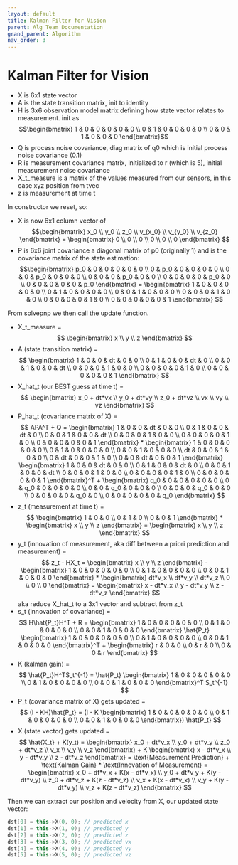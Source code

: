 ```yaml
---
layout: default
title: Kalman Filter for Vision
parent: Alg Team Documentation
grand_parent: Algorithm
nav_order: 3
---
```


# Kalman Filter for Vision

- X is 6x1 state vector
- A is the state transition matrix, init to identity
- H is 3x6 observation model matrix defining how state vector relates to measurement. init as 
$$\begin{bmatrix} 1 & 0 & 0 & 0 & 0 & 0 \\ 0 & 1 & 0 & 0 & 0 & 0 \\ 0 & 0 & 1 & 0 & 0 & 0 \end{bmatrix}$$
- Q is process noise covariance, diag matrix of q0 which is initial process noise covariance (0.1)
- R is measurement covariance matrix, initialized to r (which is 5), initial measurement noise covariance
- X_t_measure is a matrix of the values measured from our sensors, in this case xyz position from tvec
- z is measurement at time t

In constructor we reset, so:
- X is now 6x1 column vector of 
$$\begin{bmatrix} x_0 \\ y_0 \\ z_0 \\ v_{x_0} \\ v_{y_0} \\ v_{z_0} \end{bmatrix} = \begin{bmatrix} 0 \\ 0 \\ 0 \\ 0 \\ 0 \\ 0 \end{bmatrix}
$$
- P is 6x6 joint covariance a diagonal matrix of p0 (originally 1) and is the covariance matrix of the state estimation: 
$$\begin{bmatrix} p_0 & 0 & 0 & 0 & 0 & 0 \\ 0 & p_0 & 0 & 0 & 0 & 0 \\ 0 & 0 & p_0 & 0 & 0 & 0 \\ 0 & 0 & 0 & p_0 & 0 & 0 \\ 0 & 0 & 0 & 0 & p_0 & 0 \\ 0 & 0 & 0 & 0 & 0 & p_0 \end{bmatrix} = \begin{bmatrix} 1 & 0 & 0 & 0 & 0 & 0 \\ 0 & 1 & 0 & 0 & 0 & 0 \\ 0 & 0 & 1 & 0 & 0 & 0 \\ 0 & 0 & 0 & 1 & 0 & 0 \\ 0 & 0 & 0 & 0 & 1 & 0 \\ 0 & 0 & 0 & 0 & 0 & 1 \end{bmatrix}
$$

From solvepnp we then call the update function.

- X_t_measure = 
$$
\begin{bmatrix} x \\ y \\ z \end{bmatrix}
$$
- A (state transition matrix) = 
$$
\begin{bmatrix} 1 & 0 & 0 & dt & 0 & 0 \\ 0 & 1 & 0 & 0 & dt & 0 \\ 0 & 0 & 1 & 0 & 0 & dt \\ 0 & 0 & 0 & 1 & 0 & 0 \\ 0 & 0 & 0 & 0 & 1 & 0 \\ 0 & 0 & 0 & 0 & 0 & 1 \end{bmatrix}
$$
- X_hat_t (our BEST guess at time t) = 
$$
\begin{bmatrix} x_0 + dt*vx \\ y_0 + dt*vy \\ z_0 + dt*vz \\ vx \\ vy \\ vz \end{bmatrix}
$$
- P_hat_t (covariance matrix of X) = 
$$
APA^T + Q = \begin{bmatrix} 1 & 0 & 0 & dt & 0 & 0 \\ 0 & 1 & 0 & 0 & dt & 0 \\ 0 & 0 & 1 & 0 & 0 & dt \\ 0 & 0 & 0 & 1 & 0 & 0 \\ 0 & 0 & 0 & 0 & 1 & 0 \\ 0 & 0 & 0 & 0 & 0 & 1 \end{bmatrix} * \begin{bmatrix} 1 & 0 & 0 & 0 & 0 & 0 \\ 0 & 1 & 0 & 0 & 0 & 0 \\ 0 & 0 & 1 & 0 & 0 & 0 \\ dt & 0 & 0 & 1 & 0 & 0 \\ 0 & dt & 0 & 0 & 1 & 0 \\ 0 & 0 & dt & 0 & 0 & 1 \end{bmatrix} \begin{bmatrix} 1 & 0 & 0 & dt & 0 & 0 \\ 0 & 1 & 0 & 0 & dt & 0 \\ 0 & 0 & 1 & 0 & 0 & dt \\ 0 & 0 & 0 & 1 & 0 & 0 \\ 0 & 0 & 0 & 0 & 1 & 0 \\ 0 & 0 & 0 & 0 & 0 & 1 \end{bmatrix}^T + \begin{bmatrix} q_0 & 0 & 0 & 0 & 0 & 0 \\ 0 & q_0 & 0 & 0 & 0 & 0 \\ 0 & 0 & q_0 & 0 & 0 & 0 \\ 0 & 0 & 0 & q_0 & 0 & 0 \\ 0 & 0 & 0 & 0 & q_0 & 0 \\ 0 & 0 & 0 & 0 & 0 & q_0 \end{bmatrix}
$$
- z_t (measurement at time t) = 
$$
\begin{bmatrix} 1 & 0 & 0 \\ 0 & 1 & 0 \\ 0 & 0 & 1 \end{bmatrix} * \begin{bmatrix} x \\ y \\ z \end{bmatrix} = \begin{bmatrix} x \\ y \\ z \end{bmatrix}
$$
- y_t (innovation of measurement, aka diff between a priori prediction and measurement) = 
$$
z_t - HX_t = \begin{bmatrix} x \\ y \\ z \end{bmatrix} - \begin{bmatrix} 1 & 0 & 0 & 0 & 0 & 0 \\ 0 & 1 & 0 & 0 & 0 & 0 \\ 0 & 0 & 1 & 0 & 0 & 0 \end{bmatrix} * \begin{bmatrix} dt*v_x \\ dt*v_y \\ dt*v_z \\ 0 \\ 0 \\ 0 \end{bmatrix} = \begin{bmatrix} x - dt*v_x \\ y - dt*v_y \\ z - dt*v_z \end{bmatrix}
$$ 
aka reduce X_hat_t to a 3x1 vector and subtract from z_t
- s_t (innovation of covariance) = 
$$
H\hat{P_t}H^T + R = \begin{bmatrix} 1 & 0 & 0 & 0 & 0 & 0 \\ 0 & 1 & 0 & 0 & 0 & 0 \\ 0 & 0 & 1 & 0 & 0 & 0 \end{bmatrix} \hat{P_t} \begin{bmatrix} 1 & 0 & 0 & 0 & 0 & 0 \\ 0 & 1 & 0 & 0 & 0 & 0 \\ 0 & 0 & 1 & 0 & 0 & 0 \end{bmatrix}^T + \begin{bmatrix} r & 0 & 0 \\ 0 & r & 0 \\ 0 & 0 & r \end{bmatrix}
$$
- K (kalman gain) = 
$$
\hat{P_t}H^TS_t^{-1} = \hat{P_t} \begin{bmatrix} 1 & 0 & 0 & 0 & 0 & 0 \\ 0 & 1 & 0 & 0 & 0 & 0 \\ 0 & 0 & 1 & 0 & 0 & 0 \end{bmatrix}^T S_t^{-1}
$$
- P_t (covariance matrix of X) gets updated = 
$$
(I - KH)\hat{P_t} = (I - K \begin{bmatrix} 1 & 0 & 0 & 0 & 0 & 0 \\ 0 & 1 & 0 & 0 & 0 & 0 \\ 0 & 0 & 1 & 0 & 0 & 0 \end{bmatrix}) \hat{P_t}
$$
- X (state vector) gets updated =
$$
\hat{X_t} + K(y_t) = \begin{bmatrix} x_0 + dt*v_x \\ y_0 + dt*v_y \\ z_0 + dt*v_z \\ v_x \\ v_y \\ v_z \end{bmatrix} + K \begin{bmatrix} x - dt*v_x \\ y - dt*v_y \\ z - dt*v_z \end{bmatrix} = \text{Measurement Prediction} + \text{Kalman Gain} * \text{Innovation of Measurement} = \begin{bmatrix} x_0 + dt*v_x + K(x - dt*v_x) \\ y_0 + dt*v_y + K(y - dt*v_y) \\ z_0 + dt*v_z + K(z - dt*v_z) \\ v_x + K(x - dt*v_x) \\ v_y + K(y - dt*v_y) \\ v_z + K(z - dt*v_z) \end{bmatrix}
$$

Then we can extract our position and velocity from X, our updated state vector:
```cpp
dst[0] = this->X(0, 0); // predicted x
dst[1] = this->X(1, 0); // predicted y
dst[2] = this->X(2, 0); // predicted z
dst[3] = this->X(3, 0); // predicted vx
dst[4] = this->X(4, 0); // predicted vy
dst[5] = this->X(5, 0); // predicted vz
```